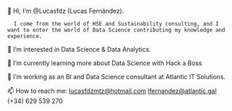 👋 Hi, I’m @Lucasfdz (Lucas Fernández). 
      
      I come from the world of HSE and Sustainability consulting, and I want to enter the world of Data Science contributing my knowledge and experience.

👀 I’m interested in Data Science & Data Analytics.

🌱 I’m currently learning more about Data Science with Hack a Boss

💞️ I’m working as an BI and Data Science consultant at Atlantic IT Solutions.

📫 How to reach me:
     lucasfdzmtz@hotmail.com
     lfernandez@atlantic.gal
     (+34) 629 539 270

<!---
Lucasfdz/Lucasfdz is a ✨ special ✨ repository because its `README.md` (this file) appears on your GitHub profile.
You can click the Preview link to take a look at your changes.
--->
